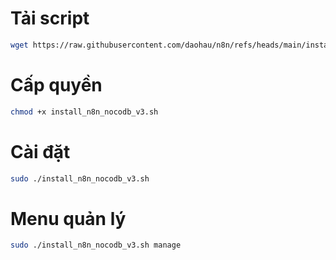 # Tải script
```bash
wget https://raw.githubusercontent.com/daohau/n8n/refs/heads/main/install_n8n_nocodb_v3.sh
```

# Cấp quyền
```bash
chmod +x install_n8n_nocodb_v3.sh
```

# Cài đặt
```bash
sudo ./install_n8n_nocodb_v3.sh
```

# Menu quản lý
```bash
sudo ./install_n8n_nocodb_v3.sh manage
```
